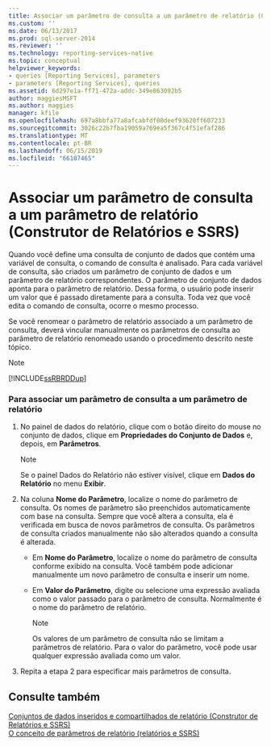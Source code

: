 ```yaml
---
title: Associar um parâmetro de consulta a um parâmetro de relatório (Construtor de Relatórios e SSRS) | Microsoft Docs
ms.custom: ''
ms.date: 06/13/2017
ms.prod: sql-server-2014
ms.reviewer: ''
ms.technology: reporting-services-native
ms.topic: conceptual
helpviewer_keywords:
- queries [Reporting Services], parameters
- parameters [Reporting Services], queries
ms.assetid: 6d297e1a-ff71-472a-addc-349e863092b5
author: maggiesMSFT
ms.author: maggies
manager: kfile
ms.openlocfilehash: 697a8bbfa77a8afcabfdf00deef93620ff607233
ms.sourcegitcommit: 3026c22b7fba19059a769ea5f367c4f51efaf286
ms.translationtype: MT
ms.contentlocale: pt-BR
ms.lasthandoff: 06/15/2019
ms.locfileid: "66107465"
---
```

# <a name="associate-a-query-parameter-with-a-report-parameter-report-builder-and-ssrs"></a>Associar um parâmetro de consulta a um parâmetro de relatório (Construtor de Relatórios e SSRS)
  Quando você define uma consulta de conjunto de dados que contém uma variável de consulta, o comando de consulta é analisado. Para cada variável de consulta, são criados um parâmetro de conjunto de dados e um parâmetro de relatório correspondentes. O parâmetro de conjunto de dados aponta para o parâmetro de relatório. Dessa forma, o usuário pode inserir um valor que é passado diretamente para a consulta. Toda vez que você edita o comando de consulta, ocorre o mesmo processo.  
  
 Se você renomear o parâmetro de relatório associado a um parâmetro de consulta, deverá vincular manualmente os parâmetros de consulta ao parâmetro de relatório renomeado usando o procedimento descrito neste tópico.  
  
> [!NOTE]  
>  [!INCLUDE[ssRBRDDup](../../includes/ssrbrddup-md.md)]  
  
### <a name="to-associate-a-query-parameter-with-a-report-parameter"></a>Para associar um parâmetro de consulta a um parâmetro de relatório  
  
1.  No painel de dados do relatório, clique com o botão direito do mouse no conjunto de dados, clique em **Propriedades do Conjunto de Dados** e, depois, em **Parâmetros**.  
  
    > [!NOTE]  
    >  Se o painel Dados do Relatório não estiver visível, clique em **Dados do Relatório** no menu **Exibir**.  
  
2.  Na coluna **Nome do Parâmetro**, localize o nome do parâmetro de consulta. Os nomes de parâmetro são preenchidos automaticamente com base na consulta. Sempre que você altera a consulta, ela é verificada em busca de novos parâmetros de consulta. Os parâmetros de consulta criados manualmente não são alterados quando a consulta é alterada.  
  
    -   Em **Nome do Parâmetro**, localize o nome do parâmetro de consulta conforme exibido na consulta. Você também pode adicionar manualmente um novo parâmetro de consulta e inserir um nome.  
  
    -   Em **Valor do Parâmetro**, digite ou selecione uma expressão avaliada como o valor passado para o parâmetro de consulta. Normalmente é o nome do parâmetro de relatório.  
  
        > [!NOTE]  
        >  Os valores de um parâmetro de consulta não se limitam a parâmetros de relatório. Para o valor do parâmetro, você pode usar qualquer expressão avaliada como um valor.  
  
3.  Repita a etapa 2 para especificar mais parâmetros de consulta.  
  
## <a name="see-also"></a>Consulte também  
 [Conjuntos de dados inseridos e compartilhados de relatório &#40;Construtor de Relatórios e SSRS&#41;](report-embedded-datasets-and-shared-datasets-report-builder-and-ssrs.md)   
 [O conceito de parâmetros de relatório &#40;relatórios e SSRS&#41;](../report-design/report-parameters-concepts-report-builder-and-ssrs.md)  
  
  
